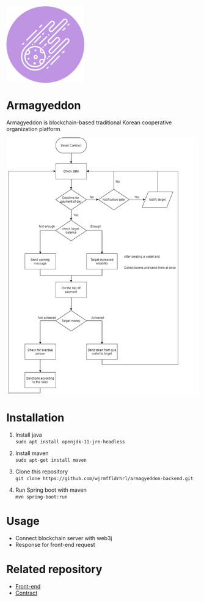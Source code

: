 <img src="icon.png" alt="icon" height="200px">

# Armagyeddon 
Armagyeddon is blockchain-based traditional Korean cooperative organization platform 

<img src="flowchart.png" alt="flowchart">

# Installation

1. Install java  
`sudo apt install openjdk-11-jre-headless`

2. Install maven  
`sudo apt-get install maven`  

3. Clone this repository  
`git clone https://github.com/wjrmffldrhrl/armagyeddon-backend.git`

4. Run Spring boot with maven  
`mvn spring-boot:run`  

# Usage
- Connect blockchain server with web3j
- Response for front-end request 

# Related repository
- [Front-end](https://github.com/wjrmffldrhrl/armagyeddon-frontend)
- [Contract](https://github.com/wjrmffldrhrl/armagyeddon-contract)
